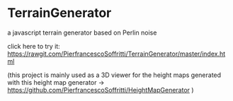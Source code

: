 # TerrainGenerator
a javascript terrain generator based on Perlin noise

click here to try it: https://rawgit.com/PierfrancescoSoffritti/TerrainGenerator/master/index.html

(this project is mainly used as a 3D viewer for the height maps generated with this height map generator -> https://github.com/PierfrancescoSoffritti/HeightMapGenerator )
